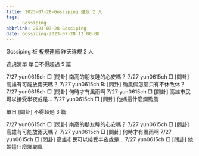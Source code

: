 ```yaml
---
title: 2023-07-28-Gossiping 違規 2 人
tags:
    - Gossiping
abbrlink: 2023-07-28-Gossiping
date: Gossiping-2023-07-28 12:00:00
---
```

Gossiping 板 [板規連結](https://www.ptt.cc/bbs/Gossiping/M.1637425085.A.07D.html)
昨天違規 2 人
<!-- more -->

違規清單
單日不得超過 5 篇

7/27 yun0615ch □ [問卦] 南高的朋友睡的心安嗎？
7/27 yun0615ch □ [問卦] 高雄有可能放兩天嗎？
7/27 yun0615ch R: [問卦] 颱風假怎麼只有不休改休？
7/27 yun0615ch □ [問卦] 何時才有風雨啊
7/27 yun0615ch □ [問卦] 高雄市民可以接受半夜或是…
7/27 yun0615ch □ [問卦] 他媽這什麼爛颱風

單日 [問卦] 不得超過 3 篇

7/27 yun0615ch □ [問卦] 南高的朋友睡的心安嗎？
7/27 yun0615ch □ [問卦] 高雄有可能放兩天嗎？
7/27 yun0615ch □ [問卦] 何時才有風雨啊
7/27 yun0615ch □ [問卦] 高雄市民可以接受半夜或是…
7/27 yun0615ch □ [問卦] 他媽這什麼爛颱風